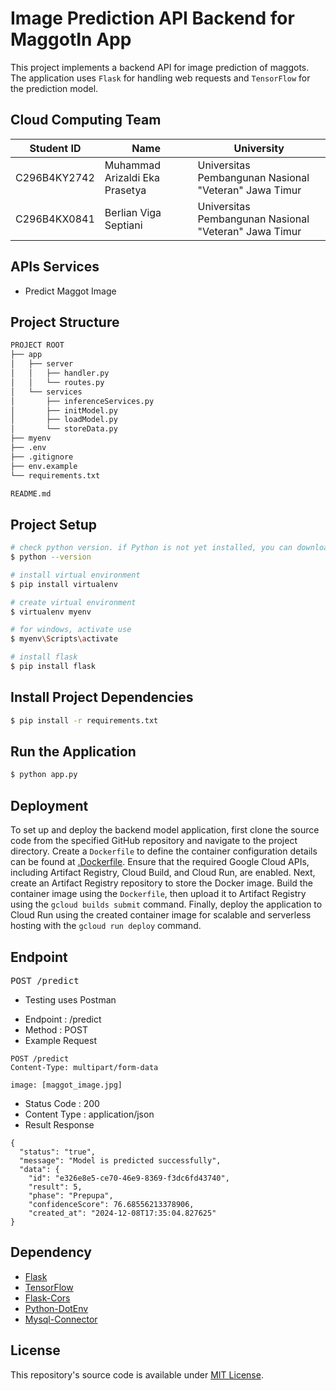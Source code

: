# Image Prediction API Backend for MaggotIn App
This project implements a backend API for image prediction of maggots. The application uses `Flask` for handling web requests and `TensorFlow` for the prediction model.

## Cloud Computing Team 
| Student ID | Name | University |
| ------ | ------ | ------ |
|C296B4KY2742| Muhammad Arizaldi Eka Prasetya | Universitas Pembangunan Nasional "Veteran" Jawa Timur|
|C296B4KX0841|Berlian Viga Septiani| Universitas Pembangunan Nasional "Veteran" Jawa Timur|

## APIs Services
- Predict Maggot Image

## Project Structure
```bash
PROJECT ROOT
├── app            
│   ├── server
│   │   ├── handler.py  
│   │   └── routes.py    
│   └── services
│       ├── inferenceServices.py       
│       ├── initModel.py    
│   	├── loadModel.py      
│      	└── storeData.py                                
├── myenv
├── .env                           
├── .gitignore                     
├── env.example                                  
└── requirements.txt                   

README.md
```
## Project Setup

```bash
# check python version. if Python is not yet installed, you can download and install it from the https://www.python.org/
$ python --version

# install virtual environment
$ pip install virtualenv

# create virtual environment
$ virtualenv myenv

# for windows, activate use
$ myenv\Scripts\activate

# install flask
$ pip install flask
```
## Install Project Dependencies

```bash
$ pip install -r requirements.txt
```
## Run the Application

```bash
$ python app.py
```

## Deployment
To set up and deploy the backend model application, first clone the source code from the specified GitHub repository and navigate to the project directory. Create a `Dockerfile` to define the container configuration details can be found at [.Dockerfile](./.Dockerfile). Ensure that the required Google Cloud APIs, including Artifact Registry, Cloud Build, and Cloud Run, are enabled. Next, create an Artifact Registry repository to store the Docker image. Build the container image using the `Dockerfile`, then upload it to Artifact Registry using the `gcloud builds submit` command. Finally, deploy the application to Cloud Run using the created container image for scalable and serverless hosting with the `gcloud run deploy` command.

## Endpoint
  <pre>POST /predict</pre>

- Testing uses Postman 
* Endpoint  : /predict
* Method    : POST
* Example Request

```
POST /predict
Content-Type: multipart/form-data

image: [maggot_image.jpg]

```
* Status Code  : 200
* Content Type : application/json
* Result Response
 
```
{
  "status": "true",
  "message": "Model is predicted successfully",
  "data": {
    "id": "e326e8e5-ce70-46e9-8369-f3dc6fd43740",
    "result": 5,
    "phase": "Prepupa",
    "confidenceScore": 76.68556213378906,
    "created_at": "2024-12-08T17:35:04.827625"
}

```
## Dependency
* [Flask](https://flask.palletsprojects.com/en/stable/)
* [TensorFlow](https://pypi.org/project/tensorflow/)
* [Flask-Cors](https://pypi.org/project/Flask-Cors/)
* [Python-DotEnv](https://pypi.org/project/python-dotenv/)
* [Mysql-Connector](https://pypi.org/project/mysql-connector-python/)

## License
This repository's source code is available under [MIT License](https://opensource.org/licenses/MIT).
